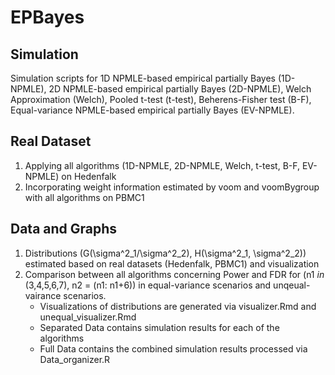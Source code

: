 # EPBayes

## Simulation
Simulation scripts for 1D NPMLE-based empirical partially Bayes (1D-NPMLE), 2D NPMLE-based empirical partially Bayes (2D-NPMLE), Welch Approximation (Welch), Pooled t-test (t-test), Beherens-Fisher test (B-F), Equal-variance NPMLE-based empirical partially Bayes (EV-NPMLE).

## Real Dataset
1. Applying all algorithms (1D-NPMLE, 2D-NPMLE, Welch, t-test, B-F, EV-NPMLE) on Hedenfalk
2. Incorporating weight information estimated by voom and voomBygroup with all algorithms on PBMC1

## Data and Graphs
1. Distributions (G(\sigma^2_1/\sigma^2_2), H(\sigma^2_1, \sigma^2_2)) estimated based on real datasets (Hedenfalk, PBMC1) and visualization
2. Comparison between all algorithms concerning Power and FDR for (n1 $in$ (3,4,5,6,7), n2 = (n1: n1+6)) in equal-variance scenarios and unqeual-vairance scenarios.
    * Visualizations of distributions are generated via visualizer.Rmd and unequal_visualizer.Rmd
    * Separated Data contains simulation results for each of the algorithms
    * Full Data contains the combined simulation results processed via Data_organizer.R
